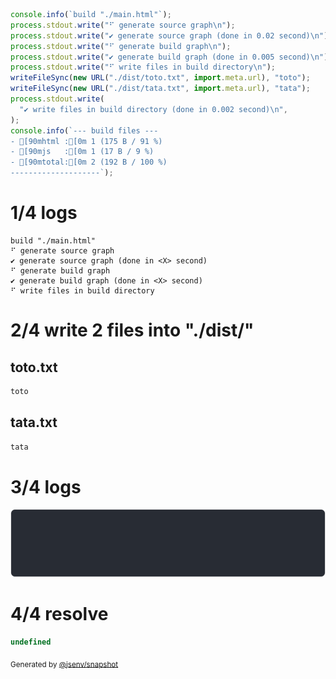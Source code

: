 ```js
console.info(`build "./main.html"`);
process.stdout.write("⠋ generate source graph\n");
process.stdout.write("✔ generate source graph (done in 0.02 second)\n");
process.stdout.write("⠋ generate build graph\n");
process.stdout.write("✔ generate build graph (done in 0.005 second)\n");
process.stdout.write("⠋ write files in build directory\n");
writeFileSync(new URL("./dist/toto.txt", import.meta.url), "toto");
writeFileSync(new URL("./dist/tata.txt", import.meta.url), "tata");
process.stdout.write(
  "✔ write files in build directory (done in 0.002 second)\n",
);
console.info(`--- build files ---  
- [90mhtml :[0m 1 (175 B / 91 %)
- [90mjs   :[0m 1 (17 B / 9 %)
- [90mtotal:[0m 2 (192 B / 100 %)
--------------------`);
```

# 1/4 logs

```console
build "./main.html"
⠋ generate source graph
✔ generate source graph (done in <X> second)
⠋ generate build graph
✔ generate build graph (done in <X> second)
⠋ write files in build directory

```

# 2/4 write 2 files into "./dist/"

## toto.txt
```txt
toto
```

## tata.txt
```txt
tata
```

# 3/4 logs

![img](7_console_group_and_fs_group/7_console_group_and_fs_group_log_group_1.svg)

# 4/4 resolve

```js
undefined
```

<sub>
  Generated by <a href="https://github.com/jsenv/core/tree/main/packages/independent/snapshot">@jsenv/snapshot</a>
</sub>
